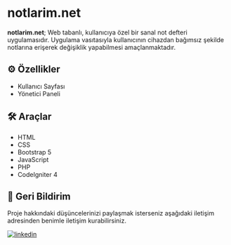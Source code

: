 # notlarim.net

**notlarim.net**; Web tabanlı, kullanıcıya özel bir sanal not defteri uygulamasıdır. Uygulama vasıtasıyla kullanıcının cihazdan bağımsız şekilde notlarına erişerek değişiklik yapabilmesi amaçlanmaktadır.
## ⚙️ Özellikler 

- Kullanıcı Sayfası
- Yönetici Paneli

## 🛠 Araçlar
- HTML
- CSS
- Bootstrap 5
- JavaScript
- PHP
- CodeIgniter 4
## 🔁 Geri Bildirim

Proje hakkındaki düşüncelerinizi paylaşmak isterseniz aşağıdaki iletişim adresinden benimle iletişim kurabilirsiniz.

[![linkedin](https://img.shields.io/badge/linkedin-0A66C2?style=for-the-badge&logo=linkedin&logoColor=white)](https://www.linkedin.com/in/hakankumas/)
